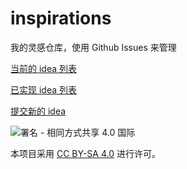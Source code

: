 # inspirations

我的灵感仓库，使用 Github Issues 来管理


[当前的 idea 列表](https://github.com/h2y/inspirations/issues/created_by/h2y)

[已实现 idea 列表](https://github.com/h2y/inspirations/issues?q=is%3Aissue+is%3Aclosed+sort%3Aupdated-desc+author%3Ah2y)

[提交新的 idea](https://github.com/h2y/inspirations/issues/new)


![署名 - 相同方式共享 4.0 国际](https://i.creativecommons.org/l/by-sa/4.0/88x31.png)

本项目采用 [CC BY-SA 4.0](https://creativecommons.org/licenses/by-sa/4.0/deed.zh) 进行许可。
